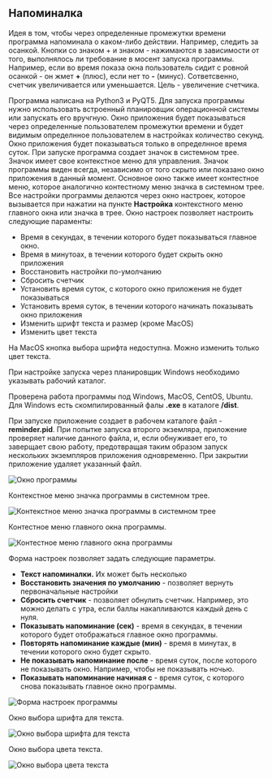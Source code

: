 ## Напоминалка

Идея в том, чтобы через определенные промежутки времени программа напоминала о каком-либо действии.
Например, следить за осанкой. Кнопки со знаком + и знаком - нажимаются в зависимости от того, выполнялось ли требование в мосент запуска программы.
Например, если во время показа окна пользователь сидит с ровной осанкой - он жмет **+** (плюс), если нет то **-** (минус).
Сответсвенно, счетчик увеличивается или уменьшается. Цель - увеличение счетчика.

Программа написана на Python3 и PyQT5. 
Для запуска программы нужно использовать встроенный планировщик операционной системы 
или запускать его вручгную. 
Окно приложения будет показываться через определенные пользователем промежутки времени и будет 
видимым определнное пользователем в настройках количество секунд.
Окно приложения будет показываться только в определнное время суток.
При запуске программа создает значок в системном трее. Значок имеет свое контекстное меню для управления.
Значок программы виден всегда, независимо от того скрыто или показано окно приложения в данный момент.
Основное окно также имеет контестное меню, которое аналогично контестному меню значка в системном трее.
Все настройки программы делаются через окно настроек, которое вызывается при нажатии на пункте 
**Настройка** контекстного меню главного окна или значка в трее.
Окно настроек позволяет настроить следующие параменты:

- Время в секундах, в течении которого будет показываться главное окно.
- Время в минутоах, в течении которого будет скрыть окно приложения
- Восстановить настройки по-умолчанию
- Сбросить счетчик
- Установить время суток, с которого окно приложения не будет показываться
- Установить время суток, в течении которого начинать показывать окно приложения
- Изменить шрифт текста и размер (кроме MacOS)
- Изменить цвет текста 

На MacOS кнопка выбора шрифта недоступна. Можно изменить только цвет текста.

При настройке запуска через планировщик Windows необходимо указывать рабочий каталог.

Проверена работа программы под Windows, MacOS, CentOS, Ubuntu.
Для Windows есть скомпилированный фалы **.exe** в каталоге **/dist**.


При запуске приложение создает в рабочем каталоге файл - **reminder.pid**.
При попытке запуска второго экземляра, приложение проверяет наличие данного файла, и, если
обнуживает его, то заверщает свою работу, предотвращая таким образом запуск нескольких экземпляров приложения одновременно.
При закрытии приложение удаляет указанный файл.
   
![Окно программы](img/1.png)

Контекстное меню значка программы в системном трее.

![Контекстное меню значка программы в системном трее](img/2.png)

Контестное меню главного окна программы.   

![Контестное меню главного окна программы](img/3.png)

Форма настроек позволяет задать следующие параметры.

 - **Текст напоминалки.** Их может быть несколько
 - **Восстановить значения по умолчанию** - позволяет вернуть первоначальные настройки
 - **Сбросить счетчик** - позволяет обнулить счетчик. Например, это можно делать с утра, если баллы накапливаются каждый день с нуля.
 - **Показывать напоминание (сек)** - время в секундах, в течении которого будет отображаться главное окно программы.
 - **Повторять напоминание каждые (мин)** - время в минутах, в течении которого окно будет скрыто.
 - **Не показывать напоминание после** - время суток, после которого не показывать окно. Например, чтобы не показывать ночью.
 - **Показывать напоминание начиная с** - время суток, с которого снова показывать главное окно программы.

 ![Форма настроек программы](img/4.png)
 
 Окно выбора шрифта для текста.
 
 ![Окно выбора шрифта для текста](img/5.png)
 
 Окно выбора цвета текста.
 
 ![Окно выбора цвета текста](img/5.png)